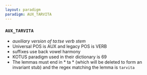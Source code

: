 ```yaml
---
layout: paradigm
paradigm: AUX_TARVITA
---
```

### ` AUX_TARVITA `

* _auxiliary version of ta:tse verb stem_
* Universal POS is AUX and legacy POS is VERB
* suffixes use back vowel harmony
* KOTUS paradigm used in their dictionary is 69
* The lemmas must end in * ta * (which will be deleted to form an invariant stub) and the regex matching the lemma is ` tarvita `
